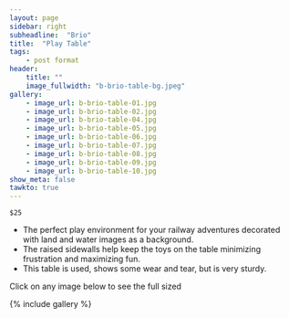 ```yaml
---
layout: page
sidebar: right
subheadline:  "Brio"
title:  "Play Table"
tags:
    - post format
header:
    title: ""
    image_fullwidth: "b-brio-table-bg.jpeg"
gallery:
    - image_url: b-brio-table-01.jpg
    - image_url: b-brio-table-02.jpg
    - image_url: b-brio-table-04.jpg
    - image_url: b-brio-table-05.jpg
    - image_url: b-brio-table-06.jpg
    - image_url: b-brio-table-07.jpg
    - image_url: b-brio-table-08.jpg
    - image_url: b-brio-table-09.jpg
    - image_url: b-brio-table-10.jpg
show_meta: false
tawkto: true
---
```

`$25`

- The perfect play environment for your railway adventures decorated with land and water images as a background. 
- The raised sidewalls help keep the toys on the table minimizing frustration and maximizing fun. 
- This table is used, shows some wear and tear, but is very sturdy. 

<p>Click on any image below to see the full sized </p>

{% include gallery %}
